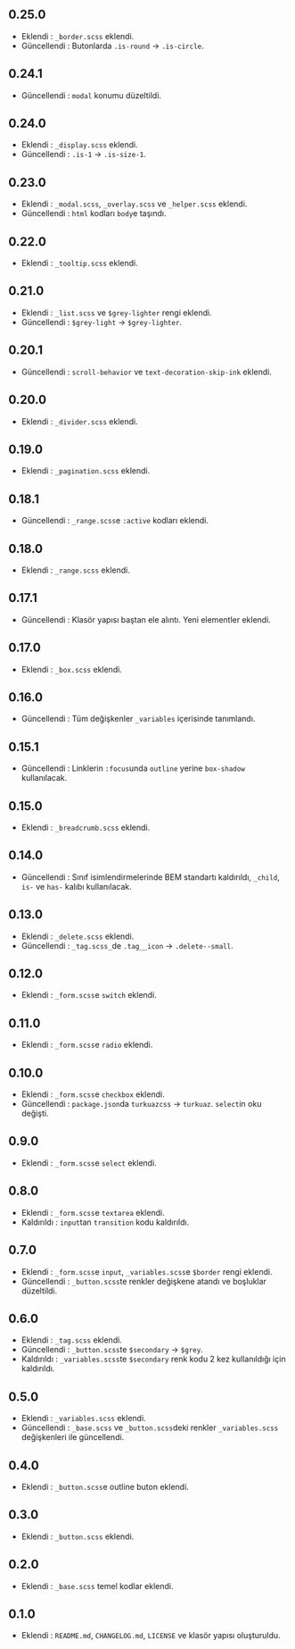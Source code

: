 ## 0.25.0

* Eklendi     : `_border.scss` eklendi.
* Güncellendi : Butonlarda `.is-round` -> `.is-circle`.

## 0.24.1

* Güncellendi : `modal` konumu düzeltildi.

## 0.24.0

* Eklendi     : `_display.scss` eklendi.
* Güncellendi : `.is-1` -> `.is-size-1`.

## 0.23.0

* Eklendi     : `_modal.scss`, `_overlay.scss` ve `_helper.scss` eklendi.
* Güncellendi : `html` kodları `body`e taşındı.

## 0.22.0

* Eklendi     : `_tooltip.scss` eklendi.

## 0.21.0

* Eklendi     : `_list.scss` ve `$grey-lighter` rengi eklendi.
* Güncellendi : `$grey-light` -> `$grey-lighter`.

## 0.20.1

* Güncellendi : `scroll-behavior` ve `text-decoration-skip-ink` eklendi.

## 0.20.0

* Eklendi     : `_divider.scss` eklendi.

## 0.19.0

* Eklendi     : `_pagination.scss` eklendi.

## 0.18.1

* Güncellendi : `_range.scss`e `:active` kodları eklendi.

## 0.18.0

* Eklendi     : `_range.scss` eklendi.

## 0.17.1

* Güncellendi : Klasör yapısı baştan ele alıntı. Yeni elementler eklendi.

## 0.17.0

* Eklendi     : `_box.scss` eklendi.

## 0.16.0

* Güncellendi : Tüm değişkenler `_variables` içerisinde tanımlandı.

## 0.15.1

* Güncellendi : Linklerin `:focus`unda `outline` yerine `box-shadow` kullanılacak.

## 0.15.0

* Eklendi     : `_breadcrumb.scss` eklendi.

## 0.14.0

* Güncellendi : Sınıf isimlendirmelerinde BEM standartı kaldırıldı, `_child`, `is-` ve `has-` kalıbı kullanılacak.

## 0.13.0

* Eklendi     : `_delete.scss` eklendi.
* Güncellendi : `_tag.scss_`de `.tag__icon` -> `.delete--small`.

## 0.12.0

* Eklendi     : `_form.scss`e `switch` eklendi.

## 0.11.0

* Eklendi     : `_form.scss`e `radio` eklendi.


## 0.10.0

* Eklendi     : `_form.scss`e `checkbox` eklendi.
* Güncellendi : `package.json`da `turkuazcss` -> `turkuaz`. `select`in oku değişti.

## 0.9.0

* Eklendi     : `_form.scss`e `select` eklendi.

## 0.8.0

* Eklendi     : `_form.scss`e `textarea` eklendi.
* Kaldırıldı  : `input`tan `transition` kodu kaldırıldı.

## 0.7.0

* Eklendi     : `_form.scss`e `input`, `_variables.scss`e `$border` rengi eklendi.
* Güncellendi : `_button.scss`te renkler değişkene atandı ve boşluklar düzeltildi.

## 0.6.0

* Eklendi     : `_tag.scss` eklendi.
* Güncellendi : `_button.scss`te `$secondary` -> `$grey`.
* Kaldırıldı  : `_variables.scss`te `$secondary` renk kodu 2 kez kullanıldığı için kaldırıldı.

## 0.5.0

* Eklendi     : `_variables.scss` eklendi.
* Güncellendi : `_base.scss` ve `_button.scss`deki renkler `_variables.scss` değişkenleri ile güncellendi.

## 0.4.0

* Eklendi     : `_button.scss`e outline buton eklendi.

## 0.3.0

* Eklendi     : `_button.scss` eklendi.

## 0.2.0

* Eklendi     : `_base.scss` temel kodlar eklendi.

## 0.1.0

* Eklendi     : `README.md`, `CHANGELOG.md`, `LICENSE` ve klasör yapısı oluşturuldu.